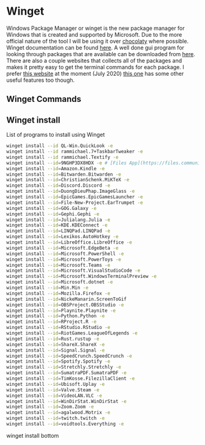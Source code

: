 # Winget

Windows Package Manager or winget is the new package manager for Windows that is created and supported by Microsoft. Due to the more official nature of the tool I will be using it over [chocolaty](Chocolatey.md) where possible. Winget documentation can be found [here](https://docs.microsoft.com/en-us/windows/package-manager/winget/). A well done gui program for looking through packages that are available can be downloaded from [here](https://github.com/handyorg/handywinget-gui). There are also a couple websites that collects all of the packages and makes it pretty easy to get the terminal commands for each package. I prefer [this website](https://winget.run/) at the moment (July 2020) [this one](https://winstall.app/) has some other useful features too though.

## Winget Commands

## Winget install

List of programs to install using Winget

```sh
winget install --id QL-Win.QuickLook -e
winget install --id rammichael.7+TaskbarTweaker -e
winget install --id rammichael.Textify -e
winget install --id=9NGHP3DX8HDX -e # [Files App](https://files.community/)
winget install --id=Amazon.Kindle -e
winget install --id=Bitwarden.Bitwarden -e
winget install --id=ChristianSchenk.MiKTeX -e
winget install --id=Discord.Discord -e
winget install --id=DuongDieuPhap.ImageGlass -e
winget install --id=EpicGames.EpicGamesLauncher -e
winget install --id=File-New-Project.EarTrumpet -e
winget install --id=GOG.Galaxy -e
winget install --id=Gephi.Gephi -e
winget install --id=Julialang.Julia -e
winget install --id=KDE.KDEConnect -e
winget install --id=LINQPad.LINQPad -e
winget install --id=Lexikos.AutoHotkey -e
winget install --id=LibreOffice.LibreOffice -e
winget install --id=Microsoft.EdgeBeta -e
winget install --id=Microsoft.PowerShell -e
winget install --id=Microsoft.PowerToys -e
winget install --id=Microsoft.Teams -e
winget install --id=Microsoft.VisualStudioCode -e
winget install --id=Microsoft.WindowsTerminalPreview -e
winget install --id=Microsoft.dotnet -e
winget install --id=Min.Min -e
winget install --id=Mozilla.Firefox -e
winget install --id=NickeManarin.ScreenToGif
winget install --id=OBSProject.OBSStudio -e
winget install --id=Playnite.Playnite -e
winget install --id=Python.Python -e
winget install --id=RProject.R -e
winget install --id=RStudio.RStudio -e
winget install --id=RiotGames.LeagueOfLegends -e
winget install --id=Rust.rustup -e
winget install --id=ShareX.ShareX -e
winget install --id=Signal.Signal -e
winget install --id=SpeedCrunch.SpeedCrunch -e
winget install --id=Spotify.Spotify -e
winget install --id=Stretchly.Stretchly -e
winget install --id=SumatraPDF.SumatraPDF -e
winget install --id=TimKosse.FilezillaClient -e
winget install --id=Ubisoft.Uplay -e
winget install --id=Valve.Steam -e
winget install --id=VideoLAN.VLC -e
winget install --id=WinDirStat.WinDirStat -e
winget install --id=Zoom.Zoom -e
winget install --id=agalwood.Motrix -e
winget install --id=twitch.twitch -e
winget install --id=voidtools.Everything -e

```

winget install bottom
